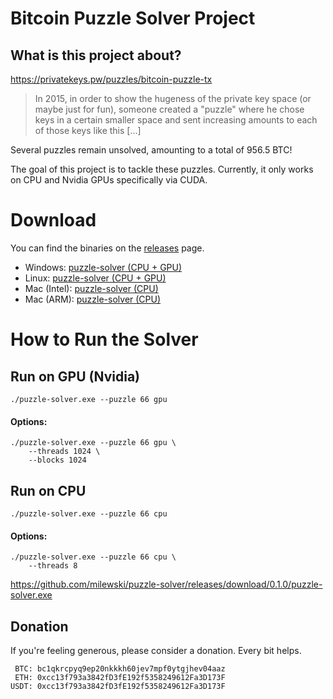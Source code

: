 # Bitcoin Puzzle Solver Project

## What is this project about?

https://privatekeys.pw/puzzles/bitcoin-puzzle-tx

> In 2015, in order to show the hugeness of the private key space (or maybe just for fun), someone created a "puzzle"
> where he chose keys in a certain smaller space and sent increasing amounts to each of those keys like this [...]

Several puzzles remain unsolved, amounting to a total of 956.5 BTC!

The goal of this project is to tackle these puzzles. Currently, it only works on CPU and Nvidia GPUs specifically via CUDA.

# Download

You can find the binaries on the [releases](https://github.com/milewski/puzzle-solver/releases) page. 

- Windows: [puzzle-solver (CPU + GPU)](https://github.com/milewski/puzzle-solver/releases/download/0.1.1/x86_64-windows_puzzle-solver.exe)
- Linux: [puzzle-solver (CPU + GPU)](https://github.com/milewski/puzzle-solver/releases/download/0.1.1/x86_64-linux_puzzle-solver)
- Mac (Intel): [puzzle-solver (CPU)](https://github.com/milewski/puzzle-solver/releases/download/0.1.1/x86_64-apple_puzzle-solver)
- Mac (ARM): [puzzle-solver (CPU)](https://github.com/milewski/puzzle-solver/releases/download/0.1.1/aarch64-apple_puzzle-solver)

# How to Run the Solver

## Run on GPU (Nvidia)

```shell
./puzzle-solver.exe --puzzle 66 gpu
```

#### Options:

```
./puzzle-solver.exe --puzzle 66 gpu \ 
    --threads 1024 \
    --blocks 1024
```

## Run on CPU

```shell
./puzzle-solver.exe --puzzle 66 cpu
```

#### Options:

```
./puzzle-solver.exe --puzzle 66 cpu \ 
    --threads 8
```

https://github.com/milewski/puzzle-solver/releases/download/0.1.0/puzzle-solver.exe
## Donation

If you're feeling generous, please consider a donation. Every bit helps.

```
 BTC: bc1qkrcpyq9ep20nkkkh60jev7mpf0ytgjhev04aaz
 ETH: 0xcc13f793a3842fD3fE192f5358249612Fa3D173F
USDT: 0xcc13f793a3842fD3fE192f5358249612Fa3D173F
```
